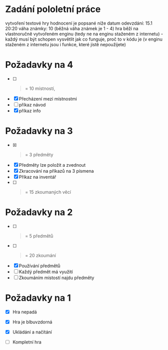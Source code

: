 # Zadání pololetní práce
vytvoření textové hry
hodnocení je popsané níže
datum odevzdání: 15.1 20:20
váha známky: 10 (běžná váha známek je 1 - 4)
hra běží na vlastnoručně vytvořeném enginu (tedy ne na enginu staženém z internetu) - každý musí být schopen vysvětlit jak co funguje, proč to v kódu je (v enginu staženém z internetu jsou i funkce, které jistě nepoužijete)
 
# Požadavky na 4
- [ ] >= 10 místností,
- [x] Přecházení mezi místnostmi
- [ ] příkaz návod
- [x] příkaz info

# Požadavky na 3
- [x] >= 3 předměty
- [x] Předměty lze položit a zvednout
- [x] Zkracování na příkazů na 3 písmena
- [x] Příkaz na inventář
- [ ] >= 15 zkoumaných věcí

# Požadavky na 2
- [ ] >= 5 předmětů
- [ ] >= 20 zkoumání
- [x] Používání předmětů
- [ ] Každý předmět má využití
- [ ] Zkoumáním místostí najdu předměty

# Požadavky na 1
- [x] Hra nepadá
- [x] Hra je blbuvzdorná
- [x] Ukládání a načítání
- [ ] Kompletní hra

